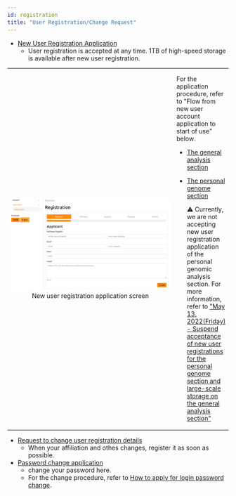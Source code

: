 ```yaml
---
id: registration
title: "User Registration/Change Request"
---
```


<ul>
<li><a href="https://sc-account.ddbj.nig.ac.jp/en/application/registration">New User Registration Application</a>
  <ul>
  <li>User registration is accepted at any time. 1TB of high-speed storage is available after new user registration.</li>
  </ul>
</li>
</ul>

<table>
<tr>
<td width="400" align="center">

![](new_registration_EN.png)
New user registration application screen
</td>
<td valign="top">
<p>For the application procedure, refer to "Flow from new user account application to start of use" below.</p>
<ul>
  <li><a href="https://sc.ddbj.nig.ac.jp/general_analysis_division/ga_application#%E3%83%A6%E3%83%BC%E3%82%B6%E3%83%BC%E3%82%A2%E3%82%AB%E3%82%A6%E3%83%B3%E3%83%88%E7%94%B3%E8%AB%8B%E3%81%8B%E3%82%89%E5%88%A9%E7%94%A8%E9%96%8B%E5%A7%8B%E3%81%BE%E3%81%A7%E3%81%AE%E6%B5%81%E3%82%8C">The general analysis section</a></li>
</ul>
<ul>
  <li><a href="https://sc.ddbj.nig.ac.jp/personal_genome_division/pg_application#%E3%83%A6%E3%83%BC%E3%82%B6%E3%83%BC%E3%82%A2%E3%82%AB%E3%82%A6%E3%83%B3%E3%83%88%E7%94%B3%E8%AB%8B%E3%81%8B%E3%82%89%E5%88%A9%E7%94%A8%E9%96%8B%E5%A7%8B%E3%81%BE%E3%81%A7%E3%81%AE%E6%B5%81%E3%82%8C">The personal genome section</a>
  <p>&#x26A0;  Currently, we are not accepting new user registration application of the personal genomic analysis section. For more information, refer to <a href="https://sc.ddbj.nig.ac.jp/en/blog/2022-05-13-suspension-of-applications">"May 13, 2022(Friday) - Suspend acceptance of new user registrations for the personal genome section and large-scale storage on the general analysis section"</a></p>
  </li>
</ul>
</td>
</tr>
</table>

<ul>
<li><a href="https://sc-account.ddbj.nig.ac.jp/en/application/registration">Request to change user registration details</a>
  <ul>
  <li>When your affiliation and othes changes, register it as soon as possible.</li>
  </ul>
</li>
<li><a href="https://sc-account.ddbj.nig.ac.jp/en/application/registration">Password change application</a>
  <ul>
  <li>change your password here.</li>
  <li>For the change procedure, refer to <a href="https://sc.ddbj.nig.ac.jp/application/change_loginpwd">How to apply for login password change</a>.</li>
  </ul>
</li>
</ul>

    